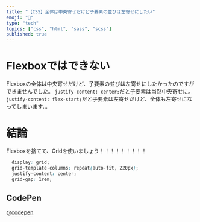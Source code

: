 ```yaml
---
title: "【CSS】全体は中央寄せだけど子要素の並びは左寄せにしたい"
emoji: "🧐"
type: "tech"
topics: ["css", "html", "sass", "scss"]
published: true
---
```


# Flexboxではできない
Flexboxの全体は中央寄せだけど、子要素の並びは左寄せにしたかったのですができませんでした。
`justify-content: center;`だと子要素は当然中央寄せに。
`justify-content: flex-start;`だと子要素は左寄せだけど、全体も左寄せになってしまいます...

# 結論
Flexboxを捨てて、Gridを使いましょう！！！！！！！！！

```css
  display: grid;
  grid-template-columns: repeat(auto-fit, 220px);
  justify-content: center;
  grid-gap: 1rem;
```

## CodePen
@[codepen](https://codepen.io/kotaro-jp/pen/XWZRzOK)
